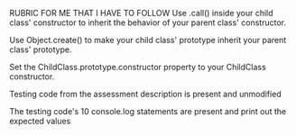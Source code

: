 <!-- Then copy your code from part one (just your code, not the tests!) and paste it into inheritance.js in the new repository.
 
Recall how to use inheritance/delegation to extend a class object, creating a new variation on the original class. Here's an example:
 
function Dog (name, breed, isGoodBoy) {
    this.name = name;
    this.breed = breed;
    this.isGoodBoy = isGoodBoy;
}
Dog.prototype = {
    constructor: Dog,
    sit: function () {
        // sitting code here
    }
}
function GuardDog (name, breed, isGoodBoy, attackWord) {
    Dog.call(this, name, breed, isGoodBoy);
    this.attackWord = attackWord;
}
GuardDog.prototype = Object.create(Dog.prototype);
GuardDog.prototype.constructor = GuardDog;
GuardDog.prototype.bark = function () {
    // barking code here
}
 
For this assessment, you will extend your Oregon Trail code to use inheritance to create two new types of traveler: Doctor and Hunter. They will have all of the features of any other Traveler, but with these differences:
 
A Doctor is a Traveler with one additional method:
 
Doctor.prototype.heal(traveler)
Pass another Traveler as a parameter to the .heal() method, and their isHealthy property is changed to true.
 
 
A Hunter is a Traveler that is better at finding food, but requires more food to eat. They should start out with 2 food instead of just 1 like other travelers do. They can also give food to other travelers:
 
Hunter.prototype.hunt()
Increase the hunter's food by 5. (A normal traveler gains only 2.)
 
Hunter.prototype.eat()
Consumes 2 units of the hunter's food. If the hunter doesn't have 2 food when they are instructed to eat, they eat as much as they can (0 or 1 unit), but the hunter is no longer healthy. (A normal traveler eats only 1 unit of food.)
 
Hunter.prototype.giveFood(traveler, numOfFoodUnits)
Transfers numOfFoodUnits from the hunter to a different traveler. If the hunter has less food than they are being asked to give, then no food should be transferred.
 
Testing
At the bottom of the file, there are tests to help you verify that your code is working.  
Run the test code and make sure those are working as you would expect.
 
 Notice these tests are different from the test in part one!  Make sure you don’t overwrite the new tests when pasting your old code in. -->

 RUBRIC FOR ME THAT I HAVE TO FOLLOW
 Use .call() inside your child class' constructor to inherit the behavior of your parent class' constructor.

Use Object.create() to make your child class' prototype inherit your parent class' prototype.

Set the ChildClass.prototype.constructor property to your ChildClass constructor.

Testing code from the assessment description is present and unmodified

The testing code's 10 console.log statements are present and print out the expected values